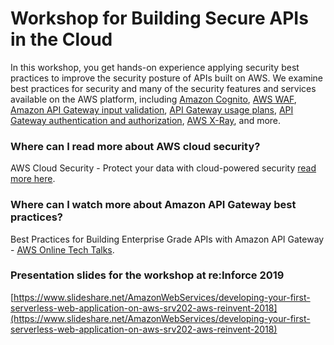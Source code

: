 # Workshop for Building Secure APIs in the Cloud

In this workshop, you get hands-on experience applying security best practices to improve the security posture of APIs built on AWS. We examine best practices for security and many of the security features and services available on the AWS platform, including [Amazon Cognito](https://aws.amazon.com/cognito/ "Amazon Cognito"), [AWS WAF](https://aws.amazon.com/waf/ "AWS WAF"), [Amazon API Gateway input validation](https://docs.aws.amazon.com/apigateway/latest/developerguide/api-gateway-method-request-validation.html "API GW request valiation"), [API Gateway usage plans](https://docs.aws.amazon.com/apigateway/latest/developerguide/api-gateway-api-usage-plans.html "Usage plans"), [API Gateway authentication and authorization](https://docs.aws.amazon.com/apigateway/latest/developerguide/apigateway-control-access-to-api.html "API GW access"), [AWS X-Ray](https://aws.amazon.com/xray/ "AWS X-Ray"), and more.


### Where can I read more about AWS cloud security?

AWS Cloud Security - Protect your data with cloud-powered security [read more here](https://aws.amazon.com/security/).

### Where can I watch more about Amazon API Gateway best practices?

Best Practices for Building Enterprise Grade APIs with Amazon API Gateway - [AWS Online Tech Talks](https://www.youtube.com/watch?v=9ElpSPXk-g8).

### Presentation slides for the workshop at re:Inforce 2019
[https://www.slideshare.net/AmazonWebServices/developing-your-first-serverless-web-application-on-aws-srv202-aws-reinvent-2018](https://www.slideshare.net/AmazonWebServices/developing-your-first-serverless-web-application-on-aws-srv202-aws-reinvent-2018)